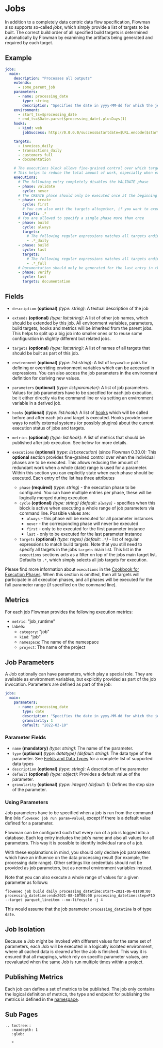 # Jobs

In addition to a completely data centric data flow specification, Flowman also supports so-called *jobs*, which simply
provide a list of targets to be built. The correct build order of all specified build targets is determined
automatically by Flowman by examining the artifacts being generated and required by each target. 


## Example
```yaml
jobs:
  main:
    description: "Processes all outputs"
    extends:
      - some_parent_job
    parameters:
      - name: processing_date
        type: string
        description: "Specifies the date in yyyy-MM-dd for which the job will be run"
    environment:
      - start_ts=$processing_date
      - end_ts=$Date.parse($processing_date).plusDays(1)
    hooks:
      - kind: web
        jobSuccess: http://0.0.0.0/success&startdate=$URL.encode($start_ts)&enddate=$URL.encode($end_ts)&period=$processing_duration&force=$force

    targets:
      - invoices_daily
      - transactions_daily
      - customers_full
      - documentation

    # The executions block allows fine-grained control over which targets should participate in which execution phase.
    # This helps to reduce the total amount of work, especially when executing parameter ranges.
    executions:
      # The following entry completely disables the VALIDATE phase
      - phase: validate
        cycle: never
      # The CREATE phase should only be executed once at the beginning of each parameter range
      - phase: create
        cycle: first
        # You can also omit the targets altogether, if you want to execute all of them. 
        targets: .*
      # You are allowed to specify a single phase more than once
      - phase: build
        cycle: always
        targets:
          # The following regular expressions matches all targets ending with "_daily"
          - .*_daily
      - phase: build
        cycle: last
        targets:
          # The following regular expressions matches all targets ending with "_full"
          - .*_full
      # Documentation should only be generated for the last entry in the execution sequence
      - phase: verify
        cycle: last
        targets: documentation
```

## Fields
* `description` **(optional)** *(type: string)*: 
A textual description of the job

* `extends` **(optional)** *(type: list:string)*:
A list of other job names, which should be extended by this job. All environment variables, parameters, build targets,
hooks and metrics will be inherited from the parent jobs. This helps to split up a big job into smaller ones or to
reuse some configuration in slightly different but related jobs.

* `targets` **(optional)** *(type: list:string)*:
A list of names of all targets that should be built as part of this job.
 
* `environment` **(optional)** *(type: list:string)*:
A list of `key=value` pairs for defining or overriding environment variables which can be accessed in expressions. 
You can also access the job parameters in the environment definition for deriving new values.
 
* `parameters` **(optional)** *(type: list:parameter)*:
A list of job parameters. Values for job parameters have to be specified for each job execution, be it either directly 
via the command line or via setting an environment variable in a derived job.
 
* `hooks` **(optional)** *(type: list:hook)*:
A list of [hooks](../hooks/index.md) which will be called before and after each job and target is executed. Hooks provide some ways to
notify external systems (or possibly plugins) about the current execution status of jobs and targets.
 
* `metrics` **(optional)** *(type: list:hook)*:
A list of metrics that should be published after job execution. See below for more details.

* `executions` **(optional)** *(type: list:execution)* (since Flowman 0.30.0):
This **optional** section provides fine-grained control over when the individual phases are to be executed. This allows 
reducing the amount of redundant work when a whole (date) range is used for a parameter. Within this section you can 
explicitly state when each phase should be executed. Each entry of the list has three attributes
  * `phase` **(required)** *(type: string)* - the execution phase to be configured. You can have multiple entries
    per phase, these will be logically merged during execution.
  * `cycle` **(optional)** *(type: string)* *(default: `always`)* - specifies when this block is active when
    executing a whole range of job parameters via command line. Possible values are:
    * `always` - this phase will be executed for all parameter instances
    * `never` - the corresponding phase will never be executed
    * `first` - only to be executed for the first parameter instance
    * `last` - only to be executed for the last parameter instance
  * `targets` **(optional)** *(type: regex)* *(default: `.*`)* - list of regular expressions to match build targets.
    Note that you still need to specify all targets in the jobs `targets` main
    list. This list in the `executions` sections acts as a filter on top of the jobs  main target list. Defaults to `.*`,
    which simply selects all job targets for execution.

Please find more information about `executions` in the [Cookbook for Execution Phases](../../cookbook/execution-phases.md).
When this section is omitted, then all targets will participate in all execution phases, and all phases will be
executed for the full parameter range (if specified on the command line).


## Metrics

For each job Flowman provides the following execution metrics:
* `metric`: "job_runtime"
* labels: 
  * `category`: "job"
  * `kind`: "job"
  * `namespace`: The name of the namespace
  * `project`: The name of the project 


## Job Parameters

A Job optionally can have parameters, which play a special role. They are available as environment variables, but
explicitly provided as part of the job invocation. Parameters are defined as part of the job:
```yaml
jobs:
  main:
    parameters:
      - name: processing_date
        type: date
        description: "Specifies the date in yyyy-MM-dd for which the job will be run"
        granularity: 1
        default: "2022-03-10"
```

### Parameter Fields

* `name` **(mandatory)** *(type: string)*: The name of the parameter.
* `type` **(optional)** *(type: datatype)* *(default: string)*: The data type of the parameter. See 
[Fields and Data Types](../fields.md) for a complete list of supported data types
* `description` **(optional)** *(type: string)*: A description of the parameter
* `default` **(optional)** *(type: object)*: Provides a default value of the parameter.
* `granularity` **(optional)** *(type: integer)* *(default: 1)*: Defines the step size of the parameter.

### Using Parameters

Job parameters have to be specified when a job is run from the command line (via `flowexec job run param=value`),
except if there is a default value defined for a parameter.

Flowman can be configured such that every run of a job is logged into a database. Each log entry includes the 
job's name and also all values for all parameters. This way it is possible to identify individual runs of a job.

With these explanations in mind, you should only declare job parameters which have an influence on the data processing 
result (for example, the processing date range). Other settings like credentials should not be provided as job 
parameters, but as normal environment variables instead.

Note that you can also execute a whole range of values for a given parameter as follows:
```shell
flowexec job build daily processing_datetime:start=2021-06-01T00:00 processing_datetime:end=2021-08-10T00:00 processing_datetime:step=P1D --target parquet_lineitem --no-lifecycle -j 4
```
This would assume that the job parameter `processing_datetime` is of type `date`.


## Job Isolation

Because a Job might be invoked with different values for the same set of parameters, each 
Job will be executed in a logically isolated environment, where all cached data is cleared
after the Job is finished. This way it is ensured that all mappings, which rely on specific
parameter values, are reevaluated when the same Job is run multiple times within a project.


## Publishing Metrics

Each job can define a set of metrics to be published. The job only contains the logical definition of metrics,
the type and endpoint for publishing the metrics is defined in the [namespace](../namespace.md).


## Sub Pages
```eval_rst
.. toctree::
   :maxdepth: 1
   :glob:

   *
```
